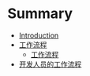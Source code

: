 # Summary

* [Introduction](README.md)
* [工作流程](Workflow/workflow.md)
   * [工作流程](Workflow)
* [开发人员的工作流程](Workflow/workflow.md)

